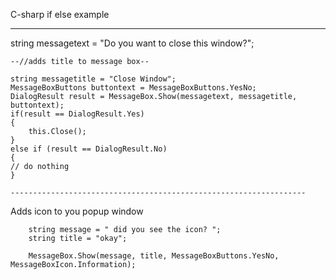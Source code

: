 C-sharp if else example


------------------------------------------------------------------
   string messagetext = "Do you want to close this window?";

	--//adds title to message box--
    
	string messagetitle = "Close Window";
	MessageBoxButtons buttontext = MessageBoxButtons.YesNo;
	DialogResult result = MessageBox.Show(messagetext, messagetitle, buttontext);
	if(result == DialogResult.Yes)
	{
		this.Close();
	}
	else if (result == DialogResult.No) 
	{ 
	// do nothing
	}

    ------------------------------------------------------------------


Adds icon to you popup window

		string message = " did you see the icon? ";
		string title = "okay";

		MessageBox.Show(message, title, MessageBoxButtons.YesNo, MessageBoxIcon.Information);